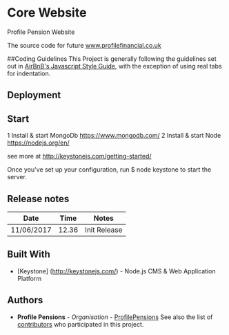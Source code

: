 # Core Website
Profile Pension Website 

The source code for future www.profilefinancial.co.uk

##Coding Guidelines
This Project is generally following the guidelines set out in [AirBnB's Javascript Style Guide](https://github.com/airbnb/javascript), with the exception of using real tabs for indentation.

## Deployment


## Start
1 Install & start MongoDb https://www.mongodb.com/ 
2 Install & start Node https://nodejs.org/en/

see more at http://keystonejs.com/getting-started/ 


Once you've set up your configuration, run  $ node keystone to start the server. 


## Release notes

Date          | Time          | Notes
------------- | ------------- | ------------- 
11/06/2017    | 12.36         | Init Release


## Built With

* [Keystone] (http://keystonejs.com/) - Node.js CMS & Web Application Platform

## Authors

* **Profile Pensions** - *Organisation* - [ProfilePensions](https://github.com/ProfileFinancial)
See also the list of [contributors](https://github.com/ProfilePensions/webapp/graphs/contributors) who participated in this project.

